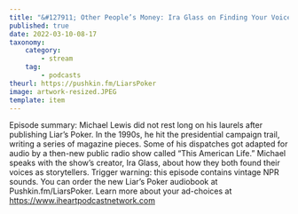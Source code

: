 ```yaml
---
title: "&#127911; Other People’s Money: Ira Glass on Finding Your Voice"
published: true
date: 2022-03-10-08-17
taxonomy:
    category:
        - stream
    tag:
        - podcasts
theurl: https://pushkin.fm/LiarsPoker
image: artwork-resized.JPEG
template: item
---
```


Episode summary: Michael Lewis did not rest long on his laurels after publishing Liar&rsquo;s Poker. In the 1990s, he hit the presidential campaign trail, writing a series of magazine pieces. Some of his dispatches got adapted for audio by a then-new public radio show called &ldquo;This American Life.&rdquo; Michael speaks with the show&rsquo;s creator, Ira Glass, about how they both found their voices as storytellers. Trigger warning: this episode contains vintage NPR sounds. You can order the new Liar&rsquo;s Poker audiobook at Pushkin.fm/LiarsPoker. Learn more about your ad-choices at https://www.iheartpodcastnetwork.com
